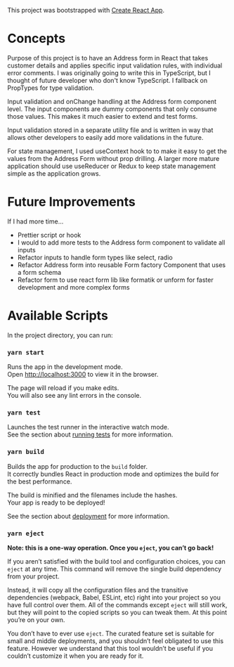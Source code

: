 This project was bootstrapped with [Create React App](https://github.com/facebook/create-react-app).
# Concepts
Purpose of this project is to have an Address form in React that takes customer details and applies specific input validation rules, with individual error comments. I was originally going to write this in TypeScript, but I thought of future developer who don't know TypeScript. I fallback on PropTypes for type validation.

Input validation and onChange handling at the Address form component level. The input components are dummy components that only consume those values. This makes it much easier to extend and test forms.

Input validation stored in a separate utility file and is written in way that allows other developers to easily add more validations in the future.

For state management, I used useContext hook to to make it easy to get the values from the Address Form without prop drilling. A larger more mature application should use useReducer or Redux to keep state management simple as the application grows.

# Future Improvements
If I had more time...

- Prettier script or hook
- I would to add more tests to the Address form component to validate all inputs
- Refactor inputs to handle form types like select, radio
- Refactor Address form into reusable Form factory Component that uses a form schema
- Refactor form to use react form lib like formatik or unform for faster development and more complex forms

# Available Scripts

In the project directory, you can run:

### `yarn start`

Runs the app in the development mode.\
Open [http://localhost:3000](http://localhost:3000) to view it in the browser.

The page will reload if you make edits.\
You will also see any lint errors in the console.

### `yarn test`

Launches the test runner in the interactive watch mode.\
See the section about [running tests](https://facebook.github.io/create-react-app/docs/running-tests) for more information.

### `yarn build`

Builds the app for production to the `build` folder.\
It correctly bundles React in production mode and optimizes the build for the best performance.

The build is minified and the filenames include the hashes.\
Your app is ready to be deployed!

See the section about [deployment](https://facebook.github.io/create-react-app/docs/deployment) for more information.

### `yarn eject`

**Note: this is a one-way operation. Once you `eject`, you can’t go back!**

If you aren’t satisfied with the build tool and configuration choices, you can `eject` at any time. This command will remove the single build dependency from your project.

Instead, it will copy all the configuration files and the transitive dependencies (webpack, Babel, ESLint, etc) right into your project so you have full control over them. All of the commands except `eject` will still work, but they will point to the copied scripts so you can tweak them. At this point you’re on your own.

You don’t have to ever use `eject`. The curated feature set is suitable for small and middle deployments, and you shouldn’t feel obligated to use this feature. However we understand that this tool wouldn’t be useful if you couldn’t customize it when you are ready for it.